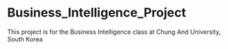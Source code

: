 # Business_Intelligence_Project
This project is for the Business Intelligence class at Chung And University, South Korea
